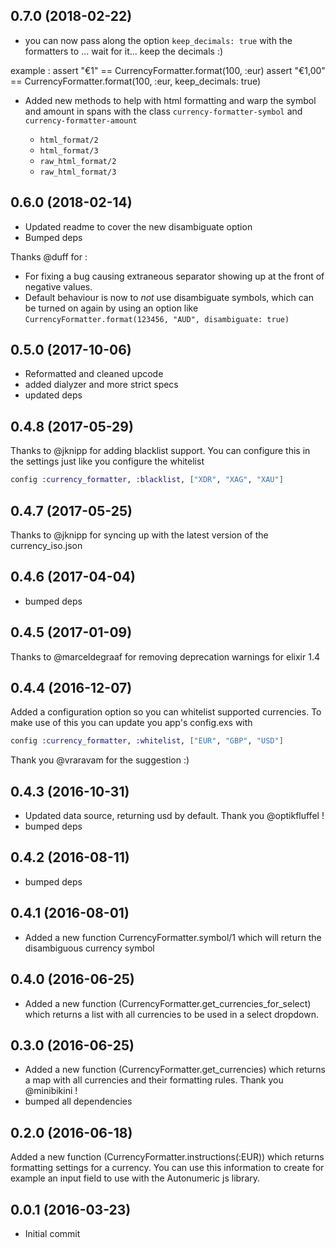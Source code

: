 ## 0.7.0 (2018-02-22)
- you can now pass along the option `keep_decimals: true` with the formatters to ... wait for it... keep the decimals :)

example :
    assert "€1" == CurrencyFormatter.format(100, :eur)
    assert "€1,00" == CurrencyFormatter.format(100, :eur, keep_decimals: true)

- Added new methods to help with html formatting and warp the symbol and amount in spans with the class `currency-formatter-symbol` and `currency-formatter-amount`

    - `html_format/2`
    - `html_format/3`
    - `raw_html_format/2`
    - `raw_html_format/3`

## 0.6.0 (2018-02-14)
- Updated readme to cover the new disambiguate option
- Bumped deps

Thanks @duff for :
- For fixing a bug causing extraneous separator showing up at the front of negative values.
- Default behaviour is now to _not_ use disambiguate symbols, which can be turned on again by using an option like `CurrencyFormatter.format(123456, "AUD", disambiguate: true)`

## 0.5.0 (2017-10-06)

- Reformatted and cleaned upcode
- added dialyzer and more strict specs
- updated deps

## 0.4.8 (2017-05-29)
Thanks to @jknipp for adding blacklist support.
You can configure this in the settings just like you configure the whitelist

```elixir
config :currency_formatter, :blacklist, ["XDR", "XAG", "XAU"]
```

## 0.4.7 (2017-05-25)
Thanks to @jknipp for syncing up with the latest version of the currency_iso.json

## 0.4.6 (2017-04-04)

  - bumped deps

## 0.4.5 (2017-01-09)
Thanks to @marceldegraaf for removing deprecation warnings for elixir 1.4

## 0.4.4 (2016-12-07)
Added a configuration option so you can whitelist supported currencies. To make use of this you can update you app's config.exs with

```elixir
config :currency_formatter, :whitelist, ["EUR", "GBP", "USD"]
```

Thank you @vraravam for the suggestion :)

## 0.4.3 (2016-10-31)

  - Updated data source, returning usd by default. Thank you @optikfluffel !
  - bumped deps

## 0.4.2 (2016-08-11)

  - bumped deps

## 0.4.1 (2016-08-01)

  - Added a new function CurrencyFormatter.symbol/1 which will return the disambiguous currency symbol

## 0.4.0 (2016-06-25)

  - Added a new function (CurrencyFormatter.get_currencies_for_select) which returns a list with all currencies to be used in a select dropdown.

## 0.3.0 (2016-06-25)

  - Added a new function (CurrencyFormatter.get_currencies) which returns a map with all currencies and their formatting rules. Thank you @minibikini !
  - bumped all dependencies

## 0.2.0 (2016-06-18)
Added a new function (CurrencyFormatter.instructions(:EUR)) which returns formatting settings for a currency. You can use this information to create for example an input field to use with the Autonumeric js library.

## 0.0.1 (2016-03-23)

  - Initial commit
